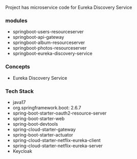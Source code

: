 Project has microservice code for Eureka Discovery Service

### modules
- springboot-users-resourceserver
- springboot-api-gateway
- springboot-album-resourceserver
- springboot-photos-resourceserver
- springboot-eureka-discovery-service

### Concepts
- Eureka Discovery Service

### Tech Stack
- java17
- org.springframework.boot: 2.6.7
- spring-boot-starter-oauth2-resource-server
- spring-boot-starter-web
- spring-boot-devtools
- spring-cloud-starter-gateway
- spring-boot-starter-actuator
- spring-cloud-starter-netflix-eureka-client
- spring-cloud-starter-netflix-eureka-server
- Keycloak